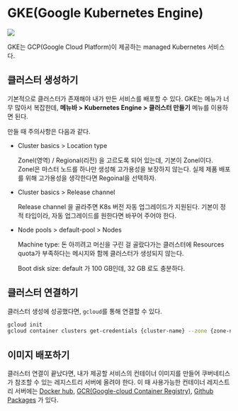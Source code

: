 # GKE(Google Kubernetes Engine)

![](https://miro.medium.com/max/16000/1*5MnF7e5EvAgsJz35QyfNIA.png)

GKE는 GCP(Google Cloud Platform)이 제공하는 managed Kubernetes 서비스다.

## 클러스터 생성하기

기본적으로 클러스터가 존재해야 내가 만든 서비스를 배포할 수 있다. GKE는 메뉴가 너무 많아서 복잡한데, 
**메뉴바 > Kubernetes Engine > 클러스터 만들기** 메뉴를 이용하면 된다.

만들 때 주의사항은 다음과 같다.

* Cluster basics > Location type

    Zonel(영역) / Regional(리전) 을 고르도록 되어 있는데, 기본이 Zonel이다. Zonel은 마스터 노드를 하나만 생성해 고가용성을 보장하지 않는다.
    실제 제품 배포를 위해 고가용성을 생각한다면 Regoinal을 선택하자.

* Cluster basics > Release channel

    Release channel 을 골라주면 K8s 버전 자동 업그레이드가 지원된다. 기본이 정적 타입이라, 자동 업그레이드를 원한다면 바꾸어 주어야 한다.

* Node pools > default-pool > Nodes

    Machine type: 돈 아끼려고 머신을 구린 걸 골랐다가는 클러스터에 Resources quota가 부족하다는 메시지와 함께 클러스터가 생성되지 않는다.

    Boot disk size: default 가 100 GB인데, 32 GB 로도 충분하다.

## 클러스터 연결하기

클러스터 생성에 성공했다면, `gcloud`를 통해 연결할 수 있다.

```bash
gcloud init
gcloud container clusters get-credentials {cluster-name} --zone {zone-name} --project {project-name}
```

## 이미지 배포하기

클러스터 연결이 끝났다면, 내가 제공할 서비스의 컨테이너 이미지를 만들어 쿠버네티스가 참조할 수 있는 레지스트리 서버에 올려야 한다.
이 때 사용가능한 컨테이너 레지스트리 서버에는 [Docker hub](https://hub.docker.com/), [GCR(Google-cloud Container Registry)](https://cloud.google.com/container-registry), [Github Packages](https://github.com/features/packages) 가 있다.

